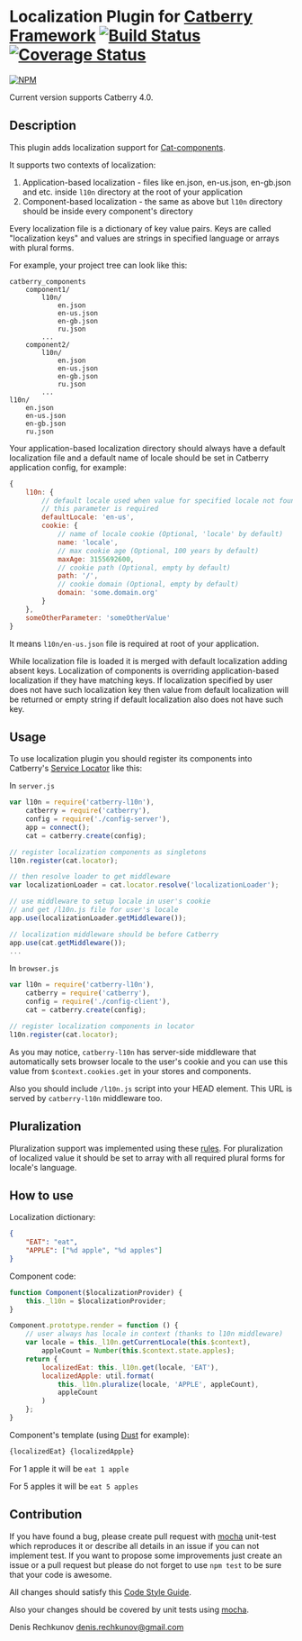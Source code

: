 # Localization Plugin for [Catberry Framework](https://github.com/catberry/catberry) [![Build Status](https://travis-ci.org/catberry/catberry-l10n.png?branch=master)](https://travis-ci.org/catberry/catberry-l10n) [![Coverage Status](https://coveralls.io/repos/catberry/catberry-l10n/badge.png)](https://coveralls.io/r/catberry/catberry-l10n)
[![NPM](https://nodei.co/npm/catberry-l10n.png)](https://nodei.co/npm/catberry-l10n/)

Current version supports Catberry 4.0.

## Description
This plugin adds localization support for [Cat-components](https://github.com/catberry/catberry/blob/4.0.0/docs/index.md#cat-components).

It supports two contexts of localization:
 1. Application-based localization - files like en.json, en-us.json, 
 en-gb.json and etc. inside `l10n` directory at the root of your application
 2. Component-based localization - the same as above but `l10n` directory should
 be inside every component's directory

Every localization file is a dictionary of key value pairs. 
Keys are called "localization keys" and values are strings in specified 
language or arrays with plural forms.

For example, your project tree can look like this:

```
catberry_components
	component1/
		l10n/
			en.json
			en-us.json
			en-gb.json
			ru.json
		...
	component2/
		l10n/
			en.json
			en-us.json
			en-gb.json
			ru.json
		...
l10n/
	en.json
	en-us.json
	en-gb.json
	ru.json
```

Your application-based localization directory should always have a default
localization file and a default name of locale should be set in Catberry
application config, for example:

```javascript
{
	l10n: {
		// default locale used when value for specified locale not found
		// this parameter is required
		defaultLocale: 'en-us',
		cookie: {
			// name of locale cookie (Optional, 'locale' by default)
			name: 'locale',
			// max cookie age (Optional, 100 years by default)
			maxAge: 3155692600,
			// cookie path (Optional, empty by default)
			path: '/',
			// cookie domain (Optional, empty by default)
			domain: 'some.domain.org'
		}
	},
	someOtherParameter: 'someOtherValue'
}
```
It means `l10n/en-us.json` file is required at root of your application.

While localization file is loaded it is merged with default localization adding
absent keys. Localization of components is overriding application-based
localization if they have matching keys. If localization specified by user 
does not have such localization key then value from default localization will 
be returned or empty string if default localization also does not have such key.

## Usage
To use localization plugin you should register its components into Catberry's
[Service Locator](https://github.com/catberry/catberry-locator) like this:

In `server.js`

```javascript
var l10n = require('catberry-l10n'),
	catberry = require('catberry'),
	config = require('./config-server'),
	app = connect();
	cat = catberry.create(config);

// register localization components as singletons
l10n.register(cat.locator);

// then resolve loader to get middleware
var localizationLoader = cat.locator.resolve('localizationLoader');

// use middleware to setup locale in user's cookie
// and get /l10n.js file for user's locale
app.use(localizationLoader.getMiddleware());

// localization middleware should be before Catberry
app.use(cat.getMiddleware());
...
```

In `browser.js`

```javascript
var l10n = require('catberry-l10n'),
	catberry = require('catberry'),
	config = require('./config-client'),
	cat = catberry.create(config);

// register localization components in locator
l10n.register(cat.locator);

```

As you may notice, `catberry-l10n` has server-side middleware that
automatically sets browser locale to the user's cookie and you can use this
value from `$context.cookies.get` in your stores and components.

Also you should include `/l10n.js` script into your HEAD element. This URL is
served by `catberry-l10n` middleware too.

## Pluralization
Pluralization support was implemented using these [rules](https://github.com/translate/l10n-guide/blob/master/docs/l10n/pluralforms.rst).
For pluralization of localized value it should be set to array with all required
plural forms for locale's language.

## How to use
Localization dictionary:

```json
{
	"EAT": "eat",
	"APPLE": ["%d apple", "%d apples"]
}
```

Component code:

```javascript
function Component($localizationProvider) {
	this._l10n = $localizationProvider;
}

Component.prototype.render = function () {
	// user always has locale in context (thanks to l10n middleware)
	var locale = this._l10n.getCurrentLocale(this.$context),
		appleCount = Number(this.$context.state.apples);
	return {
		localizedEat: this._l10n.get(locale, 'EAT'),
		localizedApple: util.format(
			this._l10n.pluralize(locale, 'APPLE', appleCount),
			appleCount
		)
	};
}
```

Component's template (using [Dust](https://github.com/catberry/catberry-dust) for example):

```html
{localizedEat} {localizedApple}
```

For 1 apple it will be `eat 1 apple`

For 5 apples it will be `eat 5 apples`

## Contribution
If you have found a bug, please create pull request with [mocha](https://www.npmjs.org/package/mocha) 
unit-test which reproduces it or describe all details in an issue if you can not
implement test. If you want to propose some improvements just create an issue or
a pull request but please do not forget to use `npm test` to be sure that your
code is awesome.

All changes should satisfy this [Code Style Guide](https://github.com/catberry/catberry/blob/4.0.0/docs/code-style-guide.md).

Also your changes should be covered by unit tests using [mocha](https://www.npmjs.org/package/mocha).

Denis Rechkunov <denis.rechkunov@gmail.com>